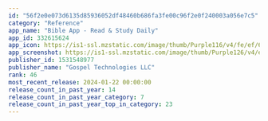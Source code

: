 ```yaml
---
id: "56f2e0e073d6135d85936052df48460b686fa3fe00c96f2e0f240003a056e7c5"
category: "Reference"
app_name: "Bible App - Read & Study Daily"
app_id: 332615624
app_icon: https://is1-ssl.mzstatic.com/image/thumb/Purple116/v4/fe/ef/63/feef6369-1162-31fb-47ef-97c755ab7b99/AppIcon-0-0-1x_U007emarketing-0-7-0-sRGB-85-220.png/1024x1024bb.png
app_screenshot: https://is1-ssl.mzstatic.com/image/thumb/Purple126/v4/e1/77/85/e1778596-585f-74c4-8bde-0fd06bc01f4d/6ef17342-cbbe-4a23-ade8-1150611ac76b_FreeBibles.jpg/1284x2778bb.png
publisher_id: 1531548977
publisher_name: "Gospel Technologies LLC"
rank: 46
most_recent_release: 2024-01-22 00:00:00
release_count_in_past_year: 14
release_count_in_past_year_category: 7
release_count_in_past_year_top_in_category: 23
---
```

